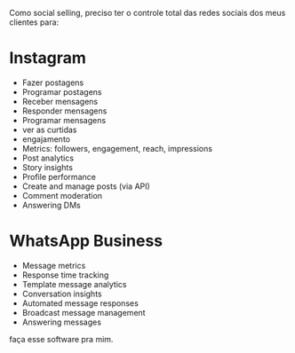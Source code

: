 Como social selling, preciso ter o controle total das redes sociais dos meus clientes para:
# Instagram
- Fazer postagens
- Programar postagens
- Receber mensagens
- Responder mensagens
- Programar mensagens
- ver as curtidas
- engajamento
- Metrics: followers, engagement, reach, impressions
- Post analytics
- Story insights
- Profile performance
- Create and manage posts (via API)
- Comment moderation
- Answering DMs

# WhatsApp Business
- Message metrics
- Response time tracking
- Template message analytics
- Conversation insights
- Automated message responses
- Broadcast message management
- Answering messages

faça esse software pra mim.